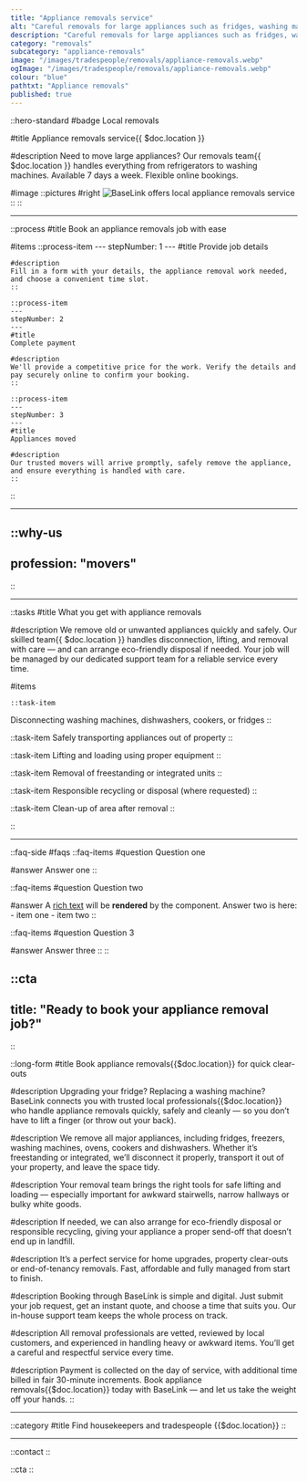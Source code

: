 ```yaml
---
title: "Appliance removals service"
alt: "Careful removals for large appliances such as fridges, washing machines, and ovens"
description: "Careful removals for large appliances such as fridges, washing machines, and ovens"
category: "removals"
subcategory: "appliance-removals"
image: "/images/tradespeople/removals/appliance-removals.webp"
ogImage: "/images/tradespeople/removals/appliance-removals.webp"
colour: "blue"
pathtxt: "Appliance removals"
published: true
---
```


::hero-standard
#badge
Local removals

#title
Appliance removals service{{ $doc.location }}

#description
Need to move large appliances? Our removals team{{ $doc.location }} handles everything from refrigerators to washing machines. Available 7 days a week. Flexible online bookings.

#image
    ::pictures
    #right
    ![BaseLink offers local appliance removals service](/images/tradespeople/removals/appliance-removals.webp)
    ::
::

---

::process
#title
Book an appliance removals job with ease

#items
    ::process-item
    ---
    stepNumber: 1
    ---
    #title
    Provide job details

    #description
    Fill in a form with your details, the appliance removal work needed, and choose a convenient time slot.
    ::
    
    ::process-item
    ---
    stepNumber: 2
    ---
    #title
    Complete payment

    #description
    We'll provide a competitive price for the work. Verify the details and pay securely online to confirm your booking.
    ::

    ::process-item
    ---
    stepNumber: 3
    ---
    #title
    Appliances moved

    #description
    Our trusted movers will arrive promptly, safely remove the appliance, and ensure everything is handled with care.
    ::
::

---

::why-us
---
profession: "movers"
---
::

---

::tasks
#title
What you get with appliance removals

#description
We remove old or unwanted appliances quickly and safely. Our skilled team{{ $doc.location }} handles disconnection, lifting, and removal with care — and can arrange eco-friendly disposal if needed. Your job will be managed by our dedicated support team for a reliable service every time.

#items

    ::task-item
  Disconnecting washing machines, dishwashers, cookers, or fridges
  ::

  ::task-item
  Safely transporting appliances out of property
  ::

  ::task-item
  Lifting and loading using proper equipment
  ::

  ::task-item
  Removal of freestanding or integrated units
  ::

  ::task-item
  Responsible recycling or disposal (where requested)
  ::

  ::task-item
  Clean-up of area after removal
  ::

::

---

::faq-side
#faqs
  ::faq-items
  #question
  Question one

  #answer
  Answer one
  ::

  ::faq-items
  #question
  Question two

  #answer
  A [rich text](/services/commercial-cleaning) will be **rendered** by the component.
  Answer two is here:
    - item one
    - item two
  ::

  ::faq-items
  #question
  Question 3

  #answer
  Answer three
  ::
::

::cta
---
title: "Ready to book your appliance removal job?"
---
::

::long-form
#title
Book appliance removals{{$doc.location}} for quick clear-outs

#description
Upgrading your fridge? Replacing a washing machine? BaseLink connects you with trusted local professionals{{$doc.location}} who handle appliance removals quickly, safely and cleanly — so you don’t have to lift a finger (or throw out your back).

#description
We remove all major appliances, including fridges, freezers, washing machines, ovens, cookers and dishwashers. Whether it’s freestanding or integrated, we’ll disconnect it properly, transport it out of your property, and leave the space tidy.

#description
Your removal team brings the right tools for safe lifting and loading — especially important for awkward stairwells, narrow hallways or bulky white goods.

#description
If needed, we can also arrange for eco-friendly disposal or responsible recycling, giving your appliance a proper send-off that doesn’t end up in landfill.

#description
It’s a perfect service for home upgrades, property clear-outs or end-of-tenancy removals. Fast, affordable and fully managed from start to finish.

#description
Booking through BaseLink is simple and digital. Just submit your job request, get an instant quote, and choose a time that suits you. Our in-house support team keeps the whole process on track.

#description
All removal professionals are vetted, reviewed by local customers, and experienced in handling heavy or awkward items. You’ll get a careful and respectful service every time.

#description
Payment is collected on the day of service, with additional time billed in fair 30-minute increments. Book appliance removals{{$doc.location}} today with BaseLink — and let us take the weight off your hands.
::

---

::category
#title
Find housekeepers and tradespeople {{$doc.location}}
::

---

::contact
::

::cta
::